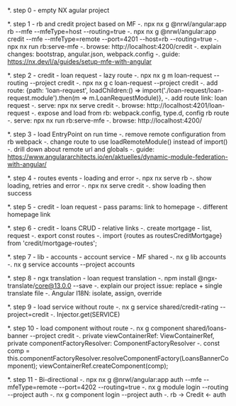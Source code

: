 *. step 0 - empty NX agular project

*. step 1 - rb and credit project based on MF
-. npx nx g @nrwl/angular:app rb --mfe --mfeType=host --routing=true
-. npx nx g @nrwl/angular:app credit --mfe --mfeType=remote --port=4201 --host=rb --routing=true
-. npx nx run rb:serve-mfe
-. browse: http://localhost:4200/credit
-. explain changes: bootstrap, angular.json, webpack.config
-. guide: https://nx.dev/l/a/guides/setup-mfe-with-angular

*. step 2 - credit - loan request - lazy route
-. npx nx g m loan-request --routing --project credit
-. npx nx g c loan-request --project credit
-. add route: {path: 'loan-request', loadChildren:() => import('./loan-request/loan-request.module').then(m => m.LoanRequestModule)},
-. add route link: <a routerLink="/loan-request">loan request</a>
-. serve: npx nx serve credit
-. browse: http://localhost:4201/loan-request
-. expose and load from rb: webpack.config, type.d, config rb route
-. serve: npx nx run rb:serve-mfe
-. browse: http://localhost:4200/

*. step 3 - load EntryPoint on run time
-. remove remote configuration from rb webpack
-. change route to use loadRemoteModule() instead of import()
-. drill down about remote url and globals
-. guide: https://www.angulararchitects.io/en/aktuelles/dynamic-module-federation-with-angular/

*. step 4 - routes events - loading and error
-. npx nx serve rb
-. show loading, retries and error
-. npx nx serve credit
-. show loading then success

*. step 5 - credit - loan request - pass params: link to homepage
-. different homepage link

*. step 6 - credit - loans CRUD - relative links
-. create mortgage - list, request
-. export const routes
-. import {routes as routesCreditMortgage} from 'credit/mortgage-routes';

*. step 7 - lib - accounts - account service - MF shared
-. nx g lib accounts
-. nx g service accounts --project accounts

*. step 8 - ngx translation - loan request translation
-. npm install @ngx-translate/core@13.0.0 --save
-. explain our project issue: replace + single translate file
-. Angular I18N: isolate, assign, override

*. step 9 - load service without route
-. nx g service shared/credit-rating --project=credit
-. Injector.get(SERVICE)

*. step 10 - load component without route
-. nx g component shared/loans-banner --project credit
-. private viewContainerRef: ViewContainerRef,
   private componentFactoryResolver: ComponentFactoryResolver
-. const comp = this.componentFactoryResolver.resolveComponentFactory(LoansBannerComponent);
   viewContainerRef.createComponent(comp);

*. step 11 - Bi-directional
-. npx nx g @nrwl/angular:app auth --mfe --mfeType=remote --port=4202 --routing=true
-. nx g module login --routing --project auth
-. nx g component login --project auth
-. rb -> Credit <- auth
